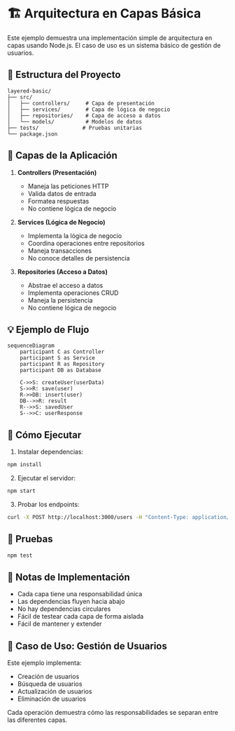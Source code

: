 # 🏗️ Arquitectura en Capas Básica

Este ejemplo demuestra una implementación simple de arquitectura en capas usando Node.js. El caso de uso es un sistema básico de gestión de usuarios.

## 📁 Estructura del Proyecto

```
layered-basic/
├── src/
│   ├── controllers/     # Capa de presentación
│   ├── services/        # Capa de lógica de negocio
│   ├── repositories/    # Capa de acceso a datos
│   └── models/          # Modelos de datos
├── tests/              # Pruebas unitarias
└── package.json
```

## 🎯 Capas de la Aplicación

1. **Controllers (Presentación)**
   - Maneja las peticiones HTTP
   - Valida datos de entrada
   - Formatea respuestas
   - No contiene lógica de negocio

2. **Services (Lógica de Negocio)**
   - Implementa la lógica de negocio
   - Coordina operaciones entre repositorios
   - Maneja transacciones
   - No conoce detalles de persistencia

3. **Repositories (Acceso a Datos)**
   - Abstrae el acceso a datos
   - Implementa operaciones CRUD
   - Maneja la persistencia
   - No contiene lógica de negocio

## 💡 Ejemplo de Flujo

```mermaid
sequenceDiagram
    participant C as Controller
    participant S as Service
    participant R as Repository
    participant DB as Database

    C->>S: createUser(userData)
    S->>R: save(user)
    R->>DB: insert(user)
    DB-->>R: result
    R-->>S: savedUser
    S-->>C: userResponse
```

## 🚀 Cómo Ejecutar

1. Instalar dependencias:
```bash
npm install
```

2. Ejecutar el servidor:
```bash
npm start
```

3. Probar los endpoints:
```bash
curl -X POST http://localhost:3000/users -H "Content-Type: application/json" -d '{"name":"John Doe","email":"john@example.com"}'
```

## 🧪 Pruebas

```bash
npm test
```

## 📝 Notas de Implementación

- Cada capa tiene una responsabilidad única
- Las dependencias fluyen hacia abajo
- No hay dependencias circulares
- Fácil de testear cada capa de forma aislada
- Fácil de mantener y extender

## 🎯 Caso de Uso: Gestión de Usuarios

Este ejemplo implementa:
- Creación de usuarios
- Búsqueda de usuarios
- Actualización de usuarios
- Eliminación de usuarios

Cada operación demuestra cómo las responsabilidades se separan entre las diferentes capas. 